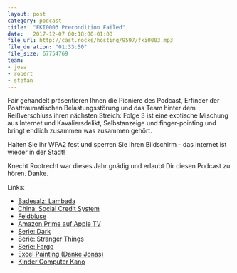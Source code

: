 ```yaml
---
layout: post
category: podcast
title:  "FKI0003 Precondition Failed"
date:   2017-12-07 00:18:00+01:00
file_url: http://cast.rocks/hosting/9597/fki0003.mp3
file_duration: "01:33:50"
file_size: 67754769
team:
- josa
- robert
- stefan
---
```


Fair gehandelt präsentieren Ihnen die Pioniere des Podcast, Erfinder der Posttraumatischen Belastungsstörung und das Team hinter dem Reißverschluss ihren nächsten Streich: Folge 3 ist eine exotische Mischung aus Internet und Kavaliersdelikt, Selbstanzeige und finger-pointing und bringt endlich zusammen was zusammen gehört.

Halten Sie ihr WPA2 fest und sperren Sie Ihren Bildschirm - das Internet ist wieder in der Stadt!

Knecht Rootrecht war dieses Jahr gnädig und erlaubt Dir diesen Podcast zu hören. Danke.

Links:

- [Badesalz: Lambada](https://www.youtube.com/watch?v=NPJfnE5bO1Y)
- [China: Social Credit System](http://www.zeit.de/digital/datenschutz/2017-11/china-social-credit-system-buergerbewertung )
- [Feldbluse](https://www.bw-online-shop.com/bekleidung/hemden-blusen-polos/bundeswehr-feldblusen/bundeswehr-feldbluse-original.html)
- [Amazon Prime auf Apple TV](http://t3n.de/news/amazon-prime-video-fuer-apple-tv-883769)
- [Serie: Dark](https://www.rollingstone.de/netflix-hit-das-sagt-die-presse-zur-deutschen-netflix-serie-dark-1417943/)
- [Serie: Stranger Things](https://www.netflix.com/title/80057281)
- [Serie: Fargo](https://www.netflix.com/title/70285785)
- [Excel Painting (Danke Jonas)](http://www.swiss-miss.com/2017/12/a-microsoft-excel-artist.html)
- [Kinder Computer Kano](https://www.kano.me)
